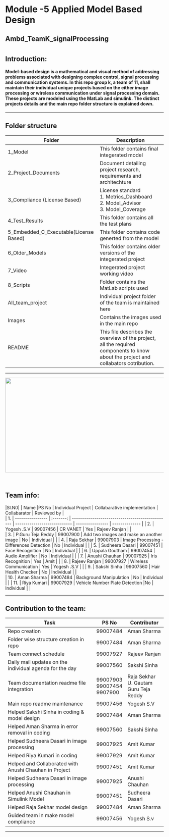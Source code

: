 # Module -5 Applied Model Based Design
## Ambd_TeamK_signalProcessing

#
## Introduction: ##
#### Model-based design is a mathematical and visual method of addressing problems associated with designing complex control, signal processing and communication systems. In this repo group k, a team of 11, shall maintain their individual unique projects based on the either image processing or wireless communication under signal processing domain. These projects are modeled using the MatLab and simulink. The distinct projects details and the main repo folder structure is explained down.  ####
-------------------------------------------------------------------
## Folder structure ##
| Folder | Description|
| --- | --- |
|1_Model | This folder contains final integerated model |
| 2_Project_Documents | Document detailing project research, requirements and architechture|
| 3_Compliance (License Based) | License standard <br>1. Metrics_Dashboard <br>2. Model_Advisor <br>3. Model_Coverage  |
| 4_Test_Results| This folder contains all the test plans |
| 5_Embedded_C_Executable(License Based) | This folder contains code generted from the model |
| 6_Older_Models | This folder contains older versions of the integerated project  |
| 7_Video | Integerated project working video |
| 8_Scripts | Folder contains the MatLab scripts used |
| All_team_project | Individual project folder of the team is maintained here |
| Images | Contains the images used in the main repo |
| README| This file describes the overview of the project, all the required components to know about the project and collabators cotribution. |


---------------------------------------------------------------------------------
<p align="center">
  <img width = 720 height= 300 src="https://github.com/katana7436/AMBD_TeamK_signalProcessing/blob/b7a2588d76a611ef5f394f4b72a1f84884c5aa5e/Images/teamwork-quotes.png">
</p> <br>

## Team info:

|Sl.N0| | Name             |PS No      | Individual Project                               | Collabarative implementation | Collabarator     |   Reviewed by  |         
| 1. | ---------------- | :-------: | ------------------------------------------------ | ---------------------------- | ---------------- | -------------- | 
| 2. | Yogesh .S.V       | 99007456 | CR VANET                                         |            Yes               | Rajeev Ranjan    | |                      
| 3. | P.Guru Teja Reddy | 99007900 | Add two images and make an another image         |   No                         |  Individual      | |
| 4. | Raja Sekhar       | 99007903 | Image Processing - Differences Detection         |   No                         |  Individual      | |
| 5. | Sudheera Dasari   | 99007451 | Face Recognition                                 |   No                         |  Individual      | |
| 6. | Uppala Goutham    | 99007454 | Audio Amplifier                                  |   No                         |  Individual      | |
| 7. | Anushi Chauhan    | 99007925 | Iris Recognition                                 |   Yes                        |  Amit            | |
| 8. | Rajeev Ranjan     | 99007927 | Wireless Communication                           |   Yes                        | Yogesh .S.V      | |
| 9. | Sakshi Sinha      | 99007560 | Hair Health Checker                              |   No                         |  Individual      | |               
| 10. | Aman Sharma       | 99007484 | Background Manipulation                         |   No                         |  Individual      | |
| 11. | Riya Kumari       | 99007929 | Vehicle Number Plate Detection                  |No                            | Individual       | |

--------------------------------------------------------------------
## Contribution to the team: ##
|           Task          |PS No     |                Contributor             |       
| ----------------------- | -------- | ------------------------------------------- | 
| Repo creation           | 99007484 | Aman Sharma |
| Folder wise structure creation in repo  | 99007484 | Aman Sharma |
| Team connect schedule   | 99007927 | Rajeev Ranjan                               |     
|Daily mail updates on the <br> individual agenda for the day | 99007560 | Sakshi Sinha | 
| Team documentation readme file integration | 99007903 <br> 99007454 <br> 9907900 |Raja Sekhar <br> U. Gautam <br> Guru Teja Reddy | 
| Main repo readme maintenance | 99007456 | Yogesh S.V | 
| Helped Sakshi Sinha in coding & model design | 99007484  | Aman Sharma |
| Helped Aman Sharma in error removal in coding  | 99007560 | Sakshi Sinha  |
| Helped Sudheera Dasari in image processing | 99007925 | Amit Kumar |
| Helped Riya Kumari in coding | 99007929 | Amit Kumar |
| Helped and Collaborated with Anushi Chauhan in Project| 99007451 | Amit Kumar |
| Helped Sudheera Dasari in image processing | 99007925 | Anushi Chauhan |
| Helped Anushi Chauhan in Simulink Model | 99007451 | Sudheera Dasari |
| Helped Raja Sekhar model design | 99007484  | Aman Sharma |
| Guided team in make model compliance | 99007456 | Yogesh S.v |
-----------------------------------------------------------------------------------------------------------------------------------------------------------------------


